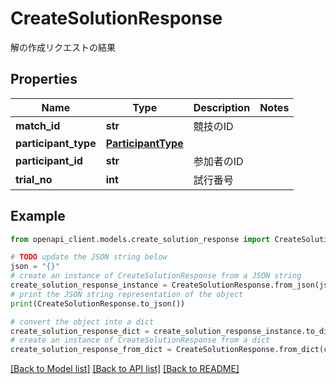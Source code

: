 # CreateSolutionResponse

解の作成リクエストの結果

## Properties

Name | Type | Description | Notes
------------ | ------------- | ------------- | -------------
**match_id** | **str** | 競技のID | 
**participant_type** | [**ParticipantType**](ParticipantType.md) |  | 
**participant_id** | **str** | 参加者のID | 
**trial_no** | **int** | 試行番号 | 

## Example

```python
from openapi_client.models.create_solution_response import CreateSolutionResponse

# TODO update the JSON string below
json = "{}"
# create an instance of CreateSolutionResponse from a JSON string
create_solution_response_instance = CreateSolutionResponse.from_json(json)
# print the JSON string representation of the object
print(CreateSolutionResponse.to_json())

# convert the object into a dict
create_solution_response_dict = create_solution_response_instance.to_dict()
# create an instance of CreateSolutionResponse from a dict
create_solution_response_from_dict = CreateSolutionResponse.from_dict(create_solution_response_dict)
```
[[Back to Model list]](../README.md#documentation-for-models) [[Back to API list]](../README.md#documentation-for-api-endpoints) [[Back to README]](../README.md)


